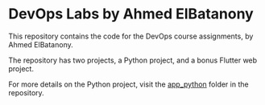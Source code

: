 # DevOps Labs by Ahmed ElBatanony

This repository contains the code for the DevOps course assignments, by Ahmed ElBatanony.

The repository has two projects, a Python project, and a bonus Flutter web project.

For more details on the Python project, visit the [app_python](app_python) folder in the repository.
